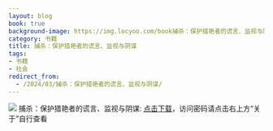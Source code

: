 ```yaml
---
layout: blog
book: true
background-image: https://img.locyoo.com/book捕杀：保护猎艳者的谎言、监视与阴谋.jpg
category: 书籍
title: 捕杀：保护猎艳者的谎言、监视与阴谋
tags:
- 书籍
- 社会
redirect_from:
  - /2024/03/捕杀：保护猎艳者的谎言、监视与阴谋/
---
```

![](https://img.locyoo.com/book捕杀：保护猎艳者的谎言、监视与阴谋.jpg)
捕杀：保护猎艳者的谎言、监视与阴谋: <a name = "ref1" href="https://url18.ctfile.com/f/50983618-1055772805-82837a?p=3619">点击下载</a>，访问密码请点击右上方“关于”自行查看